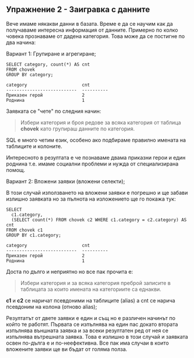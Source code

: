 ## Упражнение 2 - Заигравка с данните

Вече имаме някакви данни в базата. Време е да се научим как да получаваме интересна информация от данните. Примерно по колко човека прознаваме от дадена категория. Това може да се постигне по два начина:

Вариант 1: Групиране и агрегиране;

    SELECT category, count(*) AS cnt 
    FROM chovek 
    GROUP BY category;

    category                     cnt       
    ---------------------------  ----------
    Приказен герой               2         
    Роднина                      1         

Заявката се "чете" по следния начин:

> Избери категория и броя редове за всяка категория от таблица **chovek** като групираш данните по категория.

SQL е много четим език, особено ако подбираме правилно имената на таблиците и колоните.

Интересното в резултата е че познаваме двама приказни герои и един роднина т.е. имаме социални проблеми и нужда от специализирана помощ.

Вариант 2: Вложени заявки (вложени селекти);

В този случай използването на вложени заявки е погрешно и ще забави излишно заявката но за пълнота на изложението ще го покажа тук:

    SELECT 
      c1.category, 
      (SELECT count(*) FROM chovek c2 WHERE c1.category = c2.category) AS cnt 
    FROM chovek c1 
    GROUP BY c1.category;

    category                     cnt       
    ---------------------------  ----------
    Приказен герой               2         
    Роднина                      1         

Доста по дълго и неприятно но все пак прочита е:

> Избери категория и за всяка категория преброй записите в таблицата за които имената на категориите са еднакви.

**c1** и **c2** се наричат псевдоними на таблиците (alias) а cnt се нарича псевдоним на колона (отново alias);

Резултатът от двете заявки е един и същ но е различен начинът по който те работят. Първата се изпълнява на един пас докато втората изпълнява външната заявка и за всеки резултатен ред от нея се изпълнява вътрешната заявка. Това е излишно в този случай и заявката освен по-дълга е и по-неефективна. Все пак има случаи в които вложените заявки ще ви бъдат от голяма полза.
